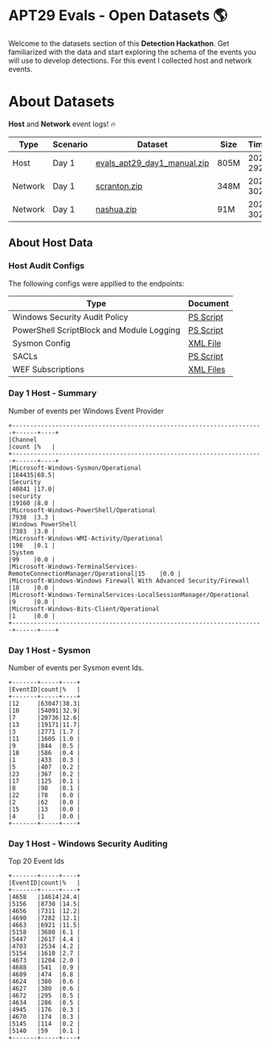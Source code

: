 # APT29 Evals - Open Datasets 🌎

Welcome to the datasets section of this **Detection Hackathon**. Get familiarized with the data and start exploring the schema of the events you will use to develop detections. For this event I collected host and network events.

# About Datasets

**Host** and **Network** event logs! 🔥

| Type | Scenario | Dataset | Size | Timestamp |
|--- |--- |--- |--- |---|
| Host | Day 1 | [evals_apt29_day1_manual.zip](evals_apt29_day1_manual.zip) | 805M | 2020-04-29200743 |
| Network | Day 1 | [scranton.zip](pcaps/SCRANTON.zip) | 348M | 2020-04-30235600 |
| Network | Day 1 | [nashua.zip](pcaps/NASHUA.zip) | 91M | 2020-04-30235600 |

## About Host Data

### Host Audit Configs

The following configs were appllied to the endpoints:

| Type | Document |
|--- |--- |
| Windows Security Audit Policy | [PS Script](https://github.com/hunters-forge/Blacksmith/blob/master/resources/scripts/powershell/auditing/Enable-WinAuditCategories.ps1) |
| PowerShell ScriptBlock and Module Logging | [PS Script](https://github.com/hunters-forge/Blacksmith/blob/master/resources/scripts/powershell/auditing/Enable-PowerShell-Logging.ps1) |
| Sysmon Config | [XML File](https://github.com/hunters-forge/Blacksmith/blob/master/resources/configs/sysmon/sysmonv11.0.xml) |
| SACLs | [PS Script](https://github.com/hunters-forge/Blacksmith/blob/master/resources/scripts/powershell/auditing/Set-SACLs.ps1) |
| WEF Subscriptions | [XML Files](https://github.com/hunters-forge/Blacksmith/tree/master/resources/configs/wef/subscriptions)

### Day 1 Host - Summary

Number of events per Windows Event Provider

```
+----------------------------------------------------------------------+------+----+
|Channel                                                               |count |%   |
+----------------------------------------------------------------------+------+----+
|Microsoft-Windows-Sysmon/Operational                                  |164435|68.5|
|Security                                                              |40841 |17.0|
|security                                                              |19160 |8.0 |
|Microsoft-Windows-PowerShell/Operational                              |7938  |3.3 |
|Windows PowerShell                                                    |7303  |3.0 |
|Microsoft-Windows-WMI-Activity/Operational                            |198   |0.1 |
|System                                                                |99    |0.0 |
|Microsoft-Windows-TerminalServices-RemoteConnectionManager/Operational|15    |0.0 |
|Microsoft-Windows-Windows Firewall With Advanced Security/Firewall    |10    |0.0 |
|Microsoft-Windows-TerminalServices-LocalSessionManager/Operational    |9     |0.0 |
|Microsoft-Windows-Bits-Client/Operational                             |1     |0.0 |
+----------------------------------------------------------------------+------+----+
```
### Day 1 Host - Sysmon

Number of events per Sysmon event Ids.

```
+-------+-----+----+
|EventID|count|%   |
+-------+-----+----+
|12     |63047|38.3|
|10     |54091|32.9|
|7      |20736|12.6|
|13     |19171|11.7|
|3      |2771 |1.7 |
|11     |1605 |1.0 |
|9      |844  |0.5 |
|18     |586  |0.4 |
|1      |433  |0.3 |
|5      |407  |0.2 |
|23     |367  |0.2 |
|17     |125  |0.1 |
|8      |98   |0.1 |
|22     |78   |0.0 |
|2      |62   |0.0 |
|15     |13   |0.0 |
|4      |1    |0.0 |
+-------+-----+----+
```

### Day 1 Host - Windows Security Auditing

Top 20 Event Ids

```
+-------+-----+----+
|EventID|count|%   |
+-------+-----+----+
|4658   |14614|24.4|
|5156   |8730 |14.5|
|4656   |7311 |12.2|
|4690   |7282 |12.1|
|4663   |6921 |11.5|
|5158   |3680 |6.1 |
|5447   |2617 |4.4 |
|4703   |2534 |4.2 |
|5154   |1610 |2.7 |
|4673   |1204 |2.0 |
|4688   |541  |0.9 |
|4689   |474  |0.8 |
|4624   |380  |0.6 |
|4627   |380  |0.6 |
|4672   |295  |0.5 |
|4634   |286  |0.5 |
|4945   |176  |0.3 |
|4670   |174  |0.3 |
|5145   |114  |0.2 |
|5140   |59   |0.1 |
+-------+-----+----+
```